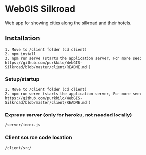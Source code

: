# WebGIS Silkroad

Web app for showing cities along the silkroad and their hotels.

## Installation

```
1. Move to /client folder (cd client)
2. npm install
3. npm run serve (starts the application server, For more see: https://github.com/purkkilo/WebGIS-Silkroad/blob/master/client/README.md )
```

### Setup/startup

```
1. Move to /client folder (cd client)
2. npm run serve (starts the application server, For more see: https://github.com/purkkilo/WebGIS-Silkroad/blob/master/client/README.md )
```

### Express server (only for heroku, not needed locally)

```
/server/index.js
```

### Client source code location

```
/client/src/
```
